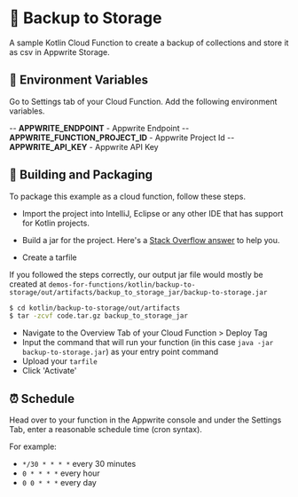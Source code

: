 # 🚮 Backup to Storage

A sample Kotlin Cloud Function to create a backup of collections and store it as csv in Appwrite Storage.

## 📝 Environment Variables

Go to Settings tab of your Cloud Function. Add the following environment variables.

-- **APPWRITE_ENDPOINT** - Appwrite Endpoint
-- **APPWRITE_FUNCTION_PROJECT_ID** - Appwrite Project Id
-- **APPWRITE_API_KEY** - Appwrite API Key

## 🚀 Building and Packaging

To package this example as a cloud function, follow these steps.

- Import the project into IntelliJ, Eclipse or any other IDE that has support for Kotlin projects.

- Build a jar for the project. Here's a [Stack Overflow answer](https://stackoverflow.com/questions/1082580/how-to-build-jars-from-intellij-properly) to help you.

- Create a tarfile

If you followed the steps correctly, our output jar file would mostly be created at `demos-for-functions/kotlin/backup-to-storage/out/artifacts/backup_to_storage_jar/backup-to-storage.jar`

```bash
$ cd kotlin/backup-to-storage/out/artifacts
$ tar -zcvf code.tar.gz backup_to_storage_jar
```

- Navigate to the Overview Tab of your Cloud Function > Deploy Tag
- Input the command that will run your function (in this case `java -jar backup-to-storage.jar`) as your entry point command
- Upload your `tarfile`
- Click 'Activate'

## ⏰ Schedule

Head over to your function in the Appwrite console and under the Settings Tab, enter a reasonable schedule time (cron syntax).

For example:

- `*/30 * * * *` every 30 minutes
- `0 * * * *` every hour
- `0 0 * * *` every day
